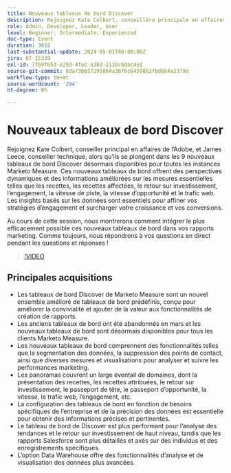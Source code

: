 ```yaml
---
title: Nouveaux tableaux de bord Discover
description: Rejoignez Kate Colbert, conseillère principale en affaires de l’Adobe, et James Leece, conseiller technique, en explorant les 9 nouveaux tableaux de bord Discover dans Marketo Measure, en proposant des informations dynamiques sur des mesures telles que les recettes, le retour sur investissement, l’engagement et la vitesse de piste, avec une démonstration en direct et une session de questions-réponses.
role: Admin, Developer, Leader, User
level: Beginner, Intermediate, Experienced
doc-type: Event
duration: 3619
last-substantial-update: 2024-05-01T00:00:00Z
jira: KT-15339
exl-id: 7f69f653-e293-4fec-a38d-211bc6dac4e1
source-git-commit: 8da73b657295864a3bf6c64598b2fbd664a2379d
workflow-type: tm+mt
source-wordcount: '294'
ht-degree: 0%

---
```


# Nouveaux tableaux de bord Discover

Rejoignez Kate Colbert, conseiller principal en affaires de l’Adobe, et James Leece, conseiller technique, alors qu’ils se plongent dans les 9 nouveaux tableaux de bord Discover désormais disponibles pour toutes les instances Marketo Measure. Ces nouveaux tableaux de bord offrent des perspectives dynamiques et des informations améliorées sur les mesures essentielles telles que les recettes, les recettes affectées, le retour sur investissement, l’engagement, la vitesse de piste, la vitesse d’opportunité et le trafic web. Les insights basés sur les données sont essentiels pour affiner vos stratégies d’engagement et surcharger votre croissance et vos conversions.

Au cours de cette session, nous montrerons comment intégrer le plus efficacement possible ces nouveaux tableaux de bord dans vos rapports marketing. Comme toujours, nous répondrons à vos questions en direct pendant les questions et réponses !

>[!VIDEO](https://video.tv.adobe.com/v/3428405/?learn=on)

## Principales acquisitions

* Les tableaux de bord Discover de Marketo Measure sont un nouvel ensemble amélioré de tableaux de bord prédéfinis, conçu pour améliorer la convivialité et ajouter de la valeur aux fonctionnalités de création de rapports.
* Les anciens tableaux de bord ont été abandonnés en mars et les nouveaux tableaux de bord sont désormais disponibles pour tous les clients Marketo Measure.
* Les nouveaux tableaux de bord comprennent des fonctionnalités telles que la segmentation des données, la suppression des points de contact, ainsi que diverses mesures et visualisations pour analyser et suivre les performances marketing.
* Les panoramas couvrent un large éventail de domaines, dont la présentation des recettes, les recettes attribuées, le retour sur investissement, le passeport de tête, le passeport d’opportunité, la vitesse, le trafic web, l’engagement, etc.
* La configuration des tableaux de bord en fonction de besoins spécifiques de l’entreprise et de la précision des données est essentielle pour obtenir des informations précises et pertinentes.
* Le tableau de bord de Discover est plus performant pour l’analyse des tendances et le retour sur investissement de haut niveau, tandis que les rapports Salesforce sont plus détaillés et axés sur des individus et des enregistrements spécifiques.
* L’option Data Warehouse offre des fonctionnalités d’analyse et de visualisation des données plus avancées.
